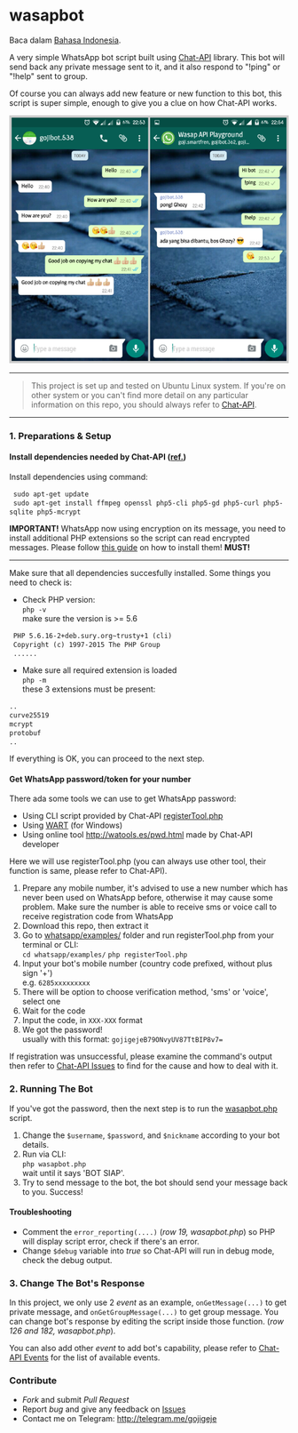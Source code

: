 # wasapbot

Baca dalam [Bahasa Indonesia](README_ID.md).

A very simple WhatsApp bot script built using [Chat-API](https://github.com/WHAnonymous/Chat-API) library. This bot will send back any private message sent to it, and it also respond to "!ping" or "!help" sent to group.

Of course you can always add new feature or new function to this bot, this script is super simple, enough to give you a clue on how Chat-API works.

![wasapbot](wasapbot.png)

---

> This project is set up and tested on Ubuntu Linux system. If you're on other system or you can't find more detail on any particular information on this repo, you should always refer to [Chat-API](https://github.com/WHAnonymous/Chat-API).

---

### 1. Preparations & Setup

#### Install dependencies needed by Chat-API ([ref.](https://github.com/WHAnonymous/Chat-API/wiki/Dependencies))
Install dependencies using command:  
  
  ```
   sudo apt-get update
   sudo apt-get install ffmpeg openssl php5-cli php5-gd php5-curl php5-sqlite php5-mcrypt
  ```

**IMPORTANT!** WhatsApp now using encryption on its message, you need to install additional PHP extensions so the script can read encrypted messages. Please follow [this guide](https://github.com/WHAnonymous/Chat-API/issues/1180) on how to install them! **MUST!**

---

Make sure that all dependencies succesfully installed. Some things you need to check is:

- Check PHP version:  
` php -v `  
make sure the version is >= 5.6
```
 PHP 5.6.16-2+deb.sury.org~trusty+1 (cli) 
 Copyright (c) 1997-2015 The PHP Group
 ......
```

- Make sure all required extension is loaded  
` php -m `  
these 3 extensions must be present:  
```
..
curve25519
mcrypt
protobuf
..
```

If everything is OK, you can proceed to the next step.

#### Get WhatsApp password/token for your number

There ada some tools we can use to get WhatsApp password:

- Using CLI script provided by Chat-API [registerTool.php](https://github.com/mgp25/WhatsAPI-Official/blob/master/examples/registerTool.php)
- Using [WART](https://github.com/mgp25/WART) (for Windows)
- Using online tool http://watools.es/pwd.html made by Chat-API developer

Here we will use registerTool.php (you can always use other tool, their function is same, please refer to Chat-API).

1. Prepare any mobile number, it's advised to use a new number which has never been used on WhatsApp before, otherwise it may cause some problem. Make sure the number is able to receive sms or voice call to receive registration code from WhatsApp
2. Download this repo, then extract it
3. Go to [whatsapp/examples/](whatsapp/examples/) folder and run registerTool.php from your terminal or CLI:  
` cd whatsapp/examples/ `
` php registerTool.php `
4. Input your bot's mobile number (country code prefixed, without plus sign '+')  
e.g. ` 6285xxxxxxxxx `
5. There will be option to choose verification method, 'sms' or 'voice', select one
6. Wait for the code
7. Input the code, in ` XXX-XXX ` format
8. We got the password!  
usually with this format: ` gojigejeB79ONvyUV87TtBIP8v7= `

If registration was unsuccessful, please examine the command's output then refer to [Chat-API Issues](https://github.com/WHAnonymous/Chat-API/issues) to find for the cause and how to deal with it.

### 2. Running The Bot

If you've got the password, then the next step is to run the [wasapbot.php](wasapbot.php) script.

1. Change the ` $username `, ` $password `, and ` $nickname ` according to your bot details.
2. Run via CLI:  
` php wasapbot.php `  
wait until it says 'BOT SIAP'.
3. Try to send message to the bot, the bot should send your message back to you. Success!

#### Troubleshooting

- Comment the ` error_reporting(....) ` (*row 19, wasapbot.php*) so PHP will display script error, check if there's an error.
- Change ` $debug ` variable into *true* so Chat-API will run in debug mode, check the debug output.

### 3. Change The Bot's Response

In this project, we only use 2 *event* as an example, ` onGetMessage(...) ` to get private message, and ` onGetGroupMessage(...) ` to get group message. You can change bot's response by editing the script inside those function. (*row 126 and 182, wasapbot.php*).

You can also add other *event* to add bot's capability, please refer to  [Chat-API Events](https://github.com/WHAnonymous/Chat-API/wiki/WhatsAPI-Documentation#list-of-all-events) for the list of available events.

### Contribute

* *Fork* and submit *Pull Request*
* Report *bug* and give any feedback on [Issues](issues)
* Contact me on Telegram: http://telegram.me/gojigeje
